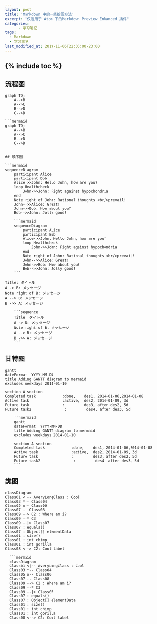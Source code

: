 ```yaml
---
layout: post
title: 'Markdown 中的一些绘图方法'
excerpt: "仅适用于 Atom 下的Markdown Preview Enhanced 插件"
categories:
      - 学习笔记
tags:
  - Markdown
  - 学习笔记
last_modified_at: 2019-11-06T22:35:00-23:00
---
```

{% include toc %}
---

## 流程图

```mermaid
graph TD;
    A-->B;
    A-->C;
    B-->D;
    C-->D;
```
```
```mermaid
graph TD;
    A-->B;
    A-->C;
    B-->D;
    C-->D;
```
```

## 顺序图

```mermaid
sequenceDiagram
    participant Alice
    participant Bob
    Alice->>John: Hello John, how are you?
    loop Healthcheck
        John->>John: Fight against hypochondria
    end
    Note right of John: Rational thoughts <br/>prevail!
    John-->>Alice: Great!
    John->>Bob: How about you?
    Bob-->>John: Jolly good!
```
```
    ```mermaid
    sequenceDiagram
        participant Alice
        participant Bob
        Alice->>John: Hello John, how are you?
        loop Healthcheck
            John->>John: Fight against hypochondria
        end
        Note right of John: Rational thoughts <br/>prevail!
        John-->>Alice: Great!
        John->>Bob: How about you?
        Bob-->>John: Jolly good!
    ```
```

```sequence
Title: タイトル
A -> B: メッセージ
Note right of B: メッセージ
A --> B: メッセージ
B ->> A: メッセージ
```
```
    ```sequence
    Title: タイトル
    A -> B: メッセージ
    Note right of B: メッセージ
    A --> B: メッセージ
    B ->> A: メッセージ
    ```
```
## 甘特图

```mermaid
gantt
dateFormat  YYYY-MM-DD
title Adding GANTT diagram to mermaid
excludes weekdays 2014-01-10

section A section
Completed task            :done,    des1, 2014-01-06,2014-01-08
Active task               :active,  des2, 2014-01-09, 3d
Future task               :         des3, after des2, 5d
Future task2               :         des4, after des3, 5d

```

```
    ```mermaid
    gantt
    dateFormat  YYYY-MM-DD
    title Adding GANTT diagram to mermaid
    excludes weekdays 2014-01-10

    section A section
    Completed task            :done,    des1, 2014-01-06,2014-01-08
    Active task               :active,  des2, 2014-01-09, 3d
    Future task               :         des3, after des2, 5d
    Future task2               :         des4, after des3, 5d
    ```  
```


## 类图

```mermaid
classDiagram
Class01 <|-- AveryLongClass : Cool
Class03 *-- Class04
Class05 o-- Class06
Class07 .. Class08
Class09 --> C2 : Where am i?
Class09 --* C3
Class09 --|> Class07
Class07 : equals()
Class07 : Object[] elementData
Class01 : size()
Class01 : int chimp
Class01 : int gorilla
Class08 <--> C2: Cool label
```

```
  ```mermaid
  classDiagram
  Class01 <|-- AveryLongClass : Cool
  Class03 *-- Class04
  Class05 o-- Class06
  Class07 .. Class08
  Class09 --> C2 : Where am i?
  Class09 --* C3
  Class09 --|> Class07
  Class07 : equals()
  Class07 : Object[] elementData
  Class01 : size()
  Class01 : int chimp
  Class01 : int gorilla
  Class08 <--> C2: Cool label
  ```
```
